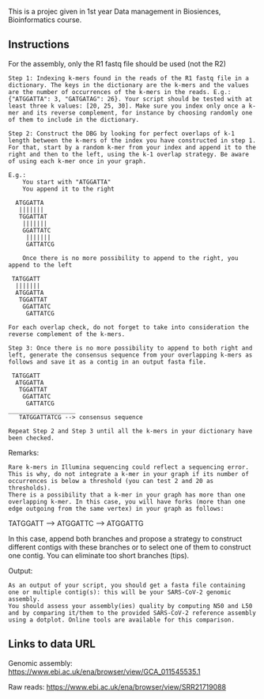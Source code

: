 This is a projec given in 1st year Data management in Biosiences, Bioinformatics course.


## Instructions
For the assembly, only the R1 fastq file should be used (not the R2)

    Step 1: Indexing k-mers found in the reads of the R1 fastq file in a dictionary. The keys in the dictionary are the k-mers and the values are the number of occurrences of the k-mers in the reads. E.g.: {"ATGGATTA": 3, "GATGATAG": 26}. Your script should be tested with at least three k values: [20, 25, 30]. Make sure you index only once a k-mer and its reverse complement, for instance by choosing randomly one of them to include in the dictionary.

    Step 2: Construct the DBG by looking for perfect overlaps of k-1 length between the k-mers of the index you have constructed in step 1. For that, start by a random k-mer from your index and append it to the right and then to the left, using the k-1 overlap strategy. Be aware of using each k-mer once in your graph.

    E.g.:
        You start with "ATGGATTA"
        You append it to the right

      ATGGATTA
       |||||||
       TGGATTAT
        |||||||
        GGATTATC
         |||||||
         GATTATCG

        Once there is no more possibility to append to the right, you append to the left

     TATGGATT
      |||||||
      ATGGATTA
       TGGATTAT
        GGATTATC
         GATTATCG

    For each overlap check, do not forget to take into consideration the reverse complement of the k-mers.

    Step 3: Once there is no more possibility to append to both right and left, generate the consensus sequence from your overlapping k-mers as follows and save it as a contig in an output fasta file.

     TATGGATT
      ATGGATTA
       TGGATTAT
        GGATTATC
         GATTATCG
    ___________________
       TATGGATTATCG --> consensus sequence

    Repeat Step 2 and Step 3 until all the k-mers in your dictionary have been checked.

Remarks:

    Rare k-mers in Illumina sequencing could reflect a sequencing error. This is why, do not integrate a k-mer in your graph if its number of occurrences is below a threshold (you can test 2 and 20 as thresholds).
    There is a possibility that a k-mer in your graph has more than one overlapping k-mer. In this case, you will have forks (more than one edge outgoing from the same vertex) in your graph as follows:

TATGGATT --> ATGGATTC
         --> ATGGATTG

In this case, append both branches and propose a strategy to construct different contigs with these branches or to select one of them to construct one contig. You can eliminate too short branches (tips).

Output:

    As an output of your script, you should get a fasta file containing one or multiple contig(s): this will be your SARS-CoV-2 genomic assembly.
    You should assess your assembly(ies) quality by computing N50 and L50 and by comparing it/them to the provided SARS-CoV-2 reference assembly using a dotplot. Online tools are available for this comparison.


## Links to data URL

Genomic assembly: https://www.ebi.ac.uk/ena/browser/view/GCA_011545535.1

Raw reads: https://www.ebi.ac.uk/ena/browser/view/SRR21719088
